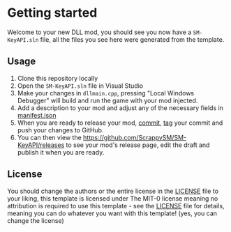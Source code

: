 # Getting started

Welcome to your new DLL mod, you should see you now have a `SM-KeyAPI.sln` file, all the files you see here were generated from the template.

## Usage

1. Clone this repository locally
2. Open the `SM-KeyAPI.sln` file in Visual Studio
3. Make your changes in `dllmain.cpp`, pressing "Local Windows Debugger" will build and run the game with your mod injected.
4. Add a description to your mod and adjust any of the necessary fields in [manifest.json](manifest.json)
5. When you are ready to release your mod, [commit](https://github.com/git-guides/git-commit), [tag](https://www.slingacademy.com/article/working-with-git-tags-a-complete-guide-with-examples/) your commit and push your changes to GitHub.
6. You can then view the https://github.com/ScrappySM/SM-KeyAPI/releases to see your mod's release page, edit the draft and publish it when you are ready.

## License

You should change the authors or the entire license in the [LICENSE](LICENSE) file to your liking, this template is licensed under The MIT-0 license meaning no attribution is required to use this template - see the [LICENSE](LICENSE) file for details, meaning you can do whatever you want with this template! (yes, you can change the license)
